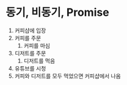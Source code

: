 # 동기, 비동기, Promise

1. 커피샵에 입장
2. 커피를 주문
    1. 커피를 마심
2. 디저트를 주문
    1. 디저트를 먹음
3. 유튜브를 시청
4. 커피와 디저트를 모두 먹었으면 커피샵에서 나옴